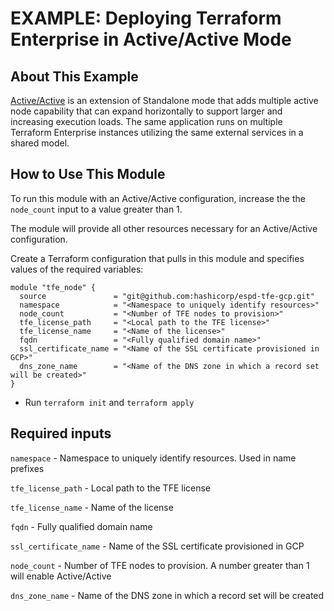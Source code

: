# EXAMPLE: Deploying Terraform Enterprise in Active/Active Mode

## About This Example

[Active/Active](https://www.terraform.io/docs/enterprise/before-installing/reference-architecture/gcp.html#active-active-implementation-mode) is an extension of Standalone mode that adds multiple active node capability that can expand horizontally to support larger and increasing execution loads. The same application runs on multiple Terraform Enterprise instances utilizing the same external services in a shared model.

## How to Use This Module

To run this module with an Active/Active configuration, increase the the `node_count` input to a value greater than 1.

The module will provide all other resources necessary for an Active/Active configuration.

Create a Terraform configuration that pulls in this module and specifies values of the required variables:

```hcl
module "tfe_node" {
  source               = "git@github.com:hashicorp/espd-tfe-gcp.git"
  namespace            = "<Namespace to uniquely identify resources>"
  node_count           = "<Number of TFE nodes to provision>"
  tfe_license_path     = "<Local path to the TFE license>"
  tfe_license_name     = "<Name of the license>"
  fqdn                 = "<Fully qualified domain name>"
  ssl_certificate_name = "<Name of the SSL certificate provisioned in GCP>"
  dns_zone_name        = "<Name of the DNS zone in which a record set will be created>"
}
```

- Run `terraform init` and `terraform apply`

## Required inputs

`namespace` - Namespace to uniquely identify resources. Used in name prefixes

`tfe_license_path` - Local path to the TFE license

`tfe_license_name` - Name of the license

`fqdn` - Fully qualified domain name

`ssl_certificate_name` - Name of the SSL certificate provisioned in GCP

`node_count` - Number of TFE nodes to provision. A number greater than 1 will enable Active/Active

`dns_zone_name` - Name of the DNS zone in which a record set will be created
